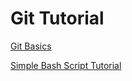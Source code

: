 # Git Tutorial
[Git Basics](tutorial_notes/git_basics.md)

[Simple Bash Script Tutorial](tutorial_notes/simple_script/bash_script.md)

